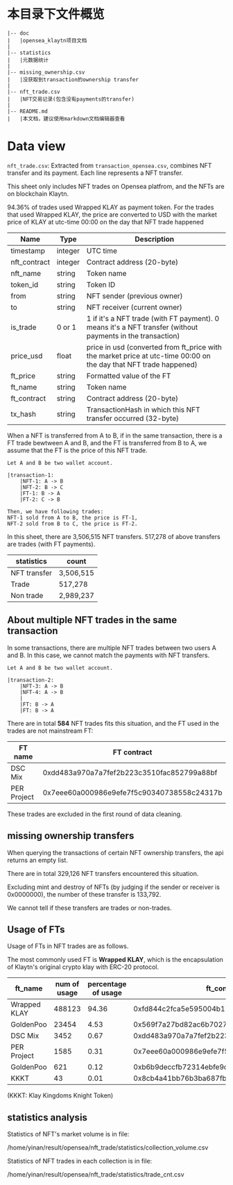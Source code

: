 # 本目录下文件概览

```
|-- doc
|   |opensea_klaytn项目文档
|
|-- statistics
|   |元数据统计
|
|-- missing_ownership.csv
|   |没获取到transaction的ownership transfer
|
|-- nft_trade.csv
|   |NFT交易记录(包含没有payments的transfer)
|
|-- README.md
|   |本文档，建议使用markdown文档编辑器查看
```


# Data view

`nft_trade.csv`:
Extracted from `transaction_opensea.csv`, combines NFT transfer and its payment.
Each line represents a NFT transfer.

This sheet only includes NFT trades on Opensea platfrom,
and the NFTs are on blockchain Klaytn.

94.36% of trades used Wrapped KLAY as payment token.
For the trades that used Wrapped KLAY,
the price are converted to USD with the market price of KLAY at utc-time 00:00 on the day that NFT trade happened



Name            |Type           |Description
----------------|---------------|---------------
timestamp	    |integer <int64>|UTC time
nft_contract    |integer <int64>|Contract address (20-byte)
nft_name        |string	        |Token name
token_id        |string	        |Token ID
from	        |string	        |NFT sender (previous owner)
to	            |string	        |NFT receiver (current owner)
is_trade        |0 or 1         |1 if it's a NFT trade (with FT payment). 0 means it's a NFT transfer (without payments in the transaction)
price_usd       |float          |price in usd (converted from ft_price with the market price at utc-time 00:00 on the day that NFT trade happened)
ft_price        |string	        |Formatted value of the FT
ft_name	        |string	        |Token name
ft_contract	    |string	        |Contract address (20-byte)
tx_hash	        |string	        |TransactionHash in which this NFT transfer occurred (32-byte)


When a NFT is transferred from A to B, if in the same transaction,
there is a FT trade bewtween A and B, and the FT is transferred from B to A,
we assume that the FT is the price of this NFT trade.

```
Let A and B be two wallet account.

|transaction-1:
    |NFT-1: A -> B
    |NFT-2: B -> C
    |FT-1: B -> A
    |FT-2: C -> B

Then, we have following trades:
NFT-1 sold from A to B, the price is FT-1,
NFT-2 sold from B to C, the price is FT-2.
```

In this sheet, there are 3,506,515 NFT transfers.
517,278 of above transfers are trades (with FT payments).

statistics  |count
------------|---------
NFT transfer|3,506,515
Trade       |517,278
Non trade   |2,989,237


## About multiple NFT trades in the same transaction

In some transactions, there are multiple NFT trades between two users A and B.
In this case, we cannot match the payments with NFT transfers.

```
Let A and B be two wallet account.

|transaction-2:
    |NFT-3: A -> B
    |NFT-4: A -> B
    |
    |FT: B -> A
    |FT: B -> A
```

There are in total **584** NFT trades fits this situation,
and the FT used in the trades are not mainstream FT:

FT name     | FT contract
------------|-------------
DSC Mix     |0xdd483a970a7a7fef2b223c3510fac852799a88bf
PER Project |0x7eee60a000986e9efe7f5c90340738558c24317b

These trades are excluded in the first round of data cleaning.

## missing ownership transfers

When querying the transactions of certain NFT ownership transfers,
the api returns an empty list.

There are in total 329,126 NFT transfers encountered this situation.

Excluding mint and destroy of NFTs (by judging if the sender or receiver is 0x0000000),
the number of these transfer is 133,792.

We cannot tell if these transfers are trades or non-trades.

## Usage of FTs

Usage of FTs in NFT trades are as follows.

The most commonly used FT is **Wrapped KLAY**,
which is the encapsulation of Klaytn's original crypto klay with ERC-20 protocol.

ft_name        |num of usage   |percentage of usage    |ft_contract
---------------|---------------|-----------------------|---------------------
Wrapped KLAY   |488123         |94.36                  |0xfd844c2fca5e595004b17615f891620d1cb9bbb2
GoldenPoo      |23454          |4.53                   |0x569f7a27bd82ac6b7027572ba4a416b492323194
DSC Mix        |3452           |0.67                   |0xdd483a970a7a7fef2b223c3510fac852799a88bf
PER Project    |1585           |0.31                   |0x7eee60a000986e9efe7f5c90340738558c24317b
GoldenPoo      |621            |0.12                   |0xb6b9deccfb72314ebfe9d03824f85d02b7b03f9d
KKKT           |43             |0.01                   |0x8cb4a41bb76b3ba687fbb117ad867d8be1c4dba5

(KKKT: Klay Kingdoms Knight Token)


## statistics analysis
    
Statistics of NFT's market volume is in file:
    
/home/yinan/result/opensea/nft_trade/statistics/collection_volume.csv

Statistics of NFT trades in each collection is in file:
    
/home/yinan/result/opensea/nft_trade/statistics/trade_cnt.csv
